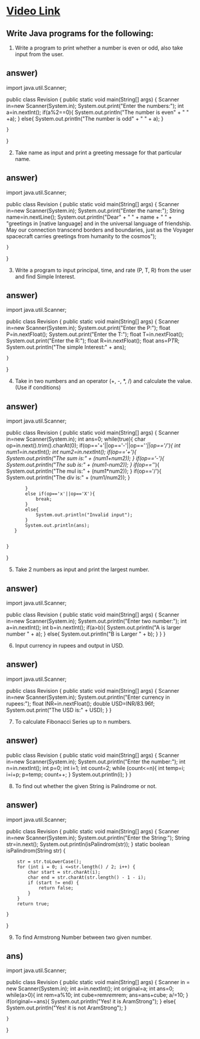 # [Video Link](https://youtu.be/TAtrPoaJ7gc)

## Write Java programs for the following:

1. Write a program to print whether a number is even or odd, also take
input from the user.
## answer)
import java.util.Scanner;

public class Revision {
    public static void main(String[] args) {
        Scanner in=new Scanner(System.in);
        System.out.print("Enter the numbers:");
        int a=in.nextInt();
        if(a%2==0){
            System.out.println("The number is even" + " " +a);
        }
        else{
            System.out.println("The number is odd" + " " + a);
        }
        
    }

}

2. Take name as input and print a greeting message for that particular name.
## answer)
import java.util.Scanner;

public class Revision {
    public static void main(String[] args) {
        Scanner in=new Scanner(System.in);
        System.out.print("Enter the name:");
        String name=in.nextLine();
        System.out.println("Dear" + " " + name + " " +  "greetings in [native language] and in the universal language of friendship. May our connection transcend borders and boundaries, just as the Voyager spacecraft carries greetings from humanity to the cosmos");
        
    }

}

3. Write a program to input principal, time, and rate (P, T, R) from the user and
find Simple Interest.
## answer)
import java.util.Scanner;

public class Revision {
    public static void main(String[] args) {
        Scanner in=new Scanner(System.in);
        System.out.print("Enter the P:");
        float P=in.nextFloat();
        System.out.print("Enter the T:");
        float T=in.nextFloat();
        System.out.print("Enter the R:");
        float R=in.nextFloat();
        float ans=P*T*R;
        System.out.println("The simple Interest:" + ans);
        
    }

}

4. Take in two numbers and an operator (+, -, *, /) and calculate the value.
(Use if conditions)
## answer)
import java.util.Scanner;

public class Revision {
    public static void main(String[] args) {
        Scanner in=new Scanner(System.in);
        int ans=0;
       while(true){
           char op=in.next().trim().charAt(0);
           if(op=='+'||op=='-'||op=='*'||op=='/'){
               int num1=in.nextInt();
               int num2=in.nextInt();
               if(op=='+'){
                   System.out.println("The sum is:" + (num1+num2));
               }
               if(op=='-'){
                   System.out.println("The sub is:" + (num1-num2));
               }
               if(op=='*'){
                   System.out.println("The mul is:" + (num1*num2));
               }
               if(op=='/'){
                   System.out.println("The div is:" + (num1/num2));
               }


           }
           else if(op=='x'||op=='X'){
               break;
           }
           else{
               System.out.println("Invalid input");
           }
           System.out.println(ans);
       }


    }

}

5. Take 2 numbers as input and print the largest number.
## answer)
import java.util.Scanner;

public class Revision {
    public static void main(String[] args) {
        Scanner in=new Scanner(System.in);
        System.out.println("Enter two number:");
        int a=in.nextInt();
        int b=in.nextInt();
        if(a>b){
            System.out.println("A is larger number " + a);
        }
        else{
            System.out.println("B is Larger " + b);
        }
    }
}


6. Input currency in rupees and output in USD.
## answer)

import java.util.Scanner;

public class Revision {
    public static void main(String[] args) {
        Scanner in=new Scanner(System.in);
        System.out.println("Enter currency in rupees:");
        float INR=in.nextFloat();
        double USD=INR/83.96f;
        System.out.print("The USD is:" + USD);
    }
}

7. To calculate Fibonacci Series up to n numbers.
## answer)
public class Revision {
    public static void main(String[] args) {
        Scanner in=new Scanner(System.in);
        System.out.println("Enter the number:");
       int n=in.nextInt();
       int p=0;
       int i=1;
       int count=2;
       while (count<=n){
           int temp=i;
           i=i+p;
           p=temp;
           count++;
       }
        System.out.println(i);
    }
}

8. To find out whether the given String is Palindrome or not.
## answer)
import java.util.Scanner;

public class Revision {
    public static void main(String[] args) {
        Scanner in=new Scanner(System.in);
        System.out.println("Enter the String:");
        String str=in.next();
        System.out.println(isPalindrom(str));
    }
    static boolean isPalindrom(String str) {

        str = str.toLowerCase();
        for (int i = 0; i <=str.length() / 2; i++) {
            char start = str.charAt(i);
            char end = str.charAt(str.length() - 1 - i);
            if (start != end) {
                return false;
            }
        }
        return true;

    }
}


9. To find Armstrong Number between two given number.
## ans)
import java.util.Scanner;

public class Revision {
    public static void main(String[] args) {
        Scanner in = new Scanner(System.in);
        int a=in.nextInt();
        int original=a;
        int ans=0;
        while(a>0){
            int rem=a%10;
            int cube=rem*rem*rem;
            ans=ans+cube;
            a/=10;
        }
        if(original==ans){
            System.out.println("Yes! it is AramStrong");
        }
        else{
            System.out.println("Yes! it is  not AramStrong");
        }

    }
}


